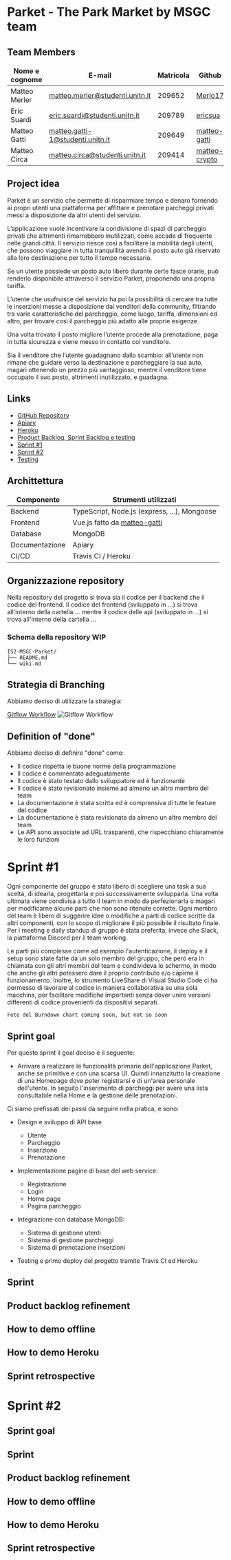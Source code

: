 # Parket - The Park Market by MSGC team

## Team Members

| Nome e cognome | E-mail                             | Matricola | Github |
|----------------|----------------------------------|-----------|--------|
| Matteo Merler  | matteo.merler@studenti.unitn.it  | 209652    | [Merlo17](https://github.com/Merlo17)       | 
| Eric Suardi    | eric.suardi@studenti.unitn.it    | 209789    | [ericsua](https://github.com/ericsua)       |
| Matteo Gatti   | matteo.gatti-1@studenti.unitn.it | 209649    | [matteo-gatti](https://github.com/matteo-gatti)       |
| Matteo Circa   | matteo.circa@studenti.unitn.it   | 209414    | [matteo-crypto](https://github.com/matteo-crypto)

## Project idea

Parket è un servizio che permette di risparmiare tempo e denaro fornendo ai propri utenti una piattaforma per affittare e prenotare parcheggi privati messi a disposizione da altri utenti del servizio.

L’applicazione vuole incentivare la condivisione di spazi di parcheggio privati che altrimenti rimarrebbero inutilizzati, come accade di frequente nelle grandi città. Il servizio riesce così a facilitare la mobilità degli utenti, che possono viaggiare in tutta tranquillità avendo il posto auto già riservato alla loro destinazione per tutto il tempo necessario.

Se un utente possiede un posto auto libero durante certe fasce orarie, può renderlo disponibile attraverso il servizio Parket, proponendo una propria tariffa.

L’utente che usufruisce del servizio ha poi la possibilità di cercare tra tutte le inserzioni messe a disposizione dai venditori della community, filtrando tra varie caratteristiche del parcheggio, come luogo, tariffa, dimensioni ed altro, per trovare così il parcheggio più adatto alle proprie esigenze.

Una volta trovato il posto migliore l’utente procede alla prenotazione, paga in tutta sicurezza e viene messo in contatto col venditore. 

Sia il venditore che l’utente guadagnano dallo scambio: all’utente non rimane che guidare verso la destinazione e parcheggiare la sua auto, magari ottenendo un prezzo più vantaggioso, mentre il venditore tiene occupato il suo posto, altrimenti inutilizzato, e guadagna.

## Links

- [GitHub Repository](https://github.com/matteo-gatti/IS2-MSGC-Parket)
- [Apiary]()
- [Heroku]()
- [Product Backlog, Sprint Backlog e testing](https://docs.google.com/spreadsheets/d/1bqKRvdunvmjixEgWJgimxz3Xa-UgzyNs37BKlpah3S0/edit?usp=sharing)
- [Sprint #1](https://docs.google.com/spreadsheets/d/1bqKRvdunvmjixEgWJgimxz3Xa-UgzyNs37BKlpah3S0/edit#gid=1222619547&range=A1)
- [Sprint #2](https://docs.google.com/spreadsheets/d/1bqKRvdunvmjixEgWJgimxz3Xa-UgzyNs37BKlpah3S0/edit#gid=58057294&range=A1)
- [Testing](https://docs.google.com/spreadsheets/d/1bqKRvdunvmjixEgWJgimxz3Xa-UgzyNs37BKlpah3S0/edit#gid=1452048687&range=A1)

## Archittettura


<style>
th {
   border: none!important;
}
</style>

| Componente | Strumenti utilizzati|
|-|-|
| Backend   | TypeScript, Node.js (express, ...), Mongoose |
| Frontend  | Vue.js fatto da [matteo-gatti](https://github.com/matteo-crypto) |
| Database  | MongoDB |
| Documentazione  | Apiary |
| CI/CD  | Travis CI / Heroku |



## Organizzazione repository

Nella repository del progetto si trova sia il codice per il backend che il codice del frontend. Il codice del frontend (sviluppato in ...) si trova all'interno della cartella ... mentre il codice delle api (sviluppato in ...) si trova all'interno della cartella ...

### Schema della repository WIP

```
IS2-MSGC-Parket/
├── README.md
└── wiki.md
```

## Strategia di Branching

Abbiamo deciso di utilizzare la strategia: 

[Gitflow Workflow](https://www.atlassian.com/git/tutorials/comparing-workflows/gitflow-workflow)
![Gitflow Workflow](https://wac-cdn.atlassian.com/dam/jcr:cc0b526e-adb7-4d45-874e-9bcea9898b4a/04%20Hotfix%20branches.svg?cdnVersion=343 "GitFlow Workflow (prova a dirlo 5 volte di fila)")


## Definition of "done"

Abbiamo deciso di definire "done" come:

- Il codice rispetta le buone norme della programmazione
- Il codice è commentato adeguatamente
- Il codice è stato testato dallo sviluppatore ed è funzionante
- Il codice è stato revisionato insieme ad almeno un altro membro del team
- La documentazione è stata scritta ed è comprensiva di tutte le feature del codice
- La documentazione è stata revisionata da almeno un altro membro del team
- Le API sono associate ad URL trasparenti, che rispecchiano chiaramente le loro funzioni

# Sprint #1

Ogni componente del gruppo è stato libero di scegliere una task a sua scelta, di idearla, progettarla e poi successivamente svilupparla. Una volta ultimata viene condivisa a tutto il team in modo da perfezionarla o magari per modificarne alcune parti che non sono ritenute corrette. Ogni membro del team è libero di suggerire idee o modifiche a parti di codice scritte da altri componenti, con lo scopo di migliorare il più possibile il risultato finale. Per i meeting e daily standup di gruppo è stata preferita, invece che Slack, la piattaforma Discord per il team working. 

Le parti più complesse come ad esempio l'autenticazione, il deploy e il setup sono state fatte da un solo membro del gruppo, che però era in chiamata con gli altri membri del team e condivideva lo schermo, in modo che anche gli altri potessero dare il proprio contributo e/o capirne il funzionamento. Inoltre, lo strumento LiveShare di Visual Studio Code ci ha permesso di lavorare al codice in maniera collaborativa su una sola macchina, per facilitare modifiche importanti senza dover unire versioni differenti di codice provenienti da dispositivi separati.


```
Foto del Burndown chart coming soon, but not so soon
```

## Sprint goal

Per questo sprint il goal deciso è il seguente:
- Arrivare a realizzare le funzionalità primarie dell'applicazione Parket, anche se primitive e con una scarsa UI. Quindi innanzitutto la creazione di una Homepage dove poter registrarsi e di un'area personale dell'utente. In seguito l'inserimento di parcheggi per avere una lista consultabile nella Home e la gestione delle prenotazioni.

Ci siamo prefissati dei passi da seguire nella pratica, e sono:

- Design e sviluppo di API base
    - Utente
    - Parcheggio
    - Inserzione
    - Prenotazione
    
- Implementazione pagine di base del web service:
   - Registrazione
   - Login
   - Home page
   - Pagina parcheggio

- Integrazione con database MongoDB:
   - Sistema di gestione utenti
   - Sistema di gestione parcheggi
   - Sistema di prenotazione inserzioni

- Testing e primo deploy del progetto tramite Travis CI ed Heroku

## Sprint

## Product backlog refinement

## How to demo offline

## How to demo Heroku

## Sprint retrospective

# Sprint #2

## Sprint goal

## Sprint

## Product backlog refinement

## How to demo offline

## How to demo Heroku

## Sprint retrospective